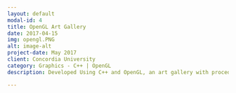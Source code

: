 ```yaml
---
layout: default
modal-id: 4
title: OpenGL Art Gallery
date: 2017-04-15
img: opengl.PNG
alt: image-alt
project-date: May 2017
client: Concordia University
category: Graphics - C++ | OpenGL
description: Developed Using C++ and OpenGL, an art gallery with procedurally generated rooms, paintings and sculptures. 

---
```

